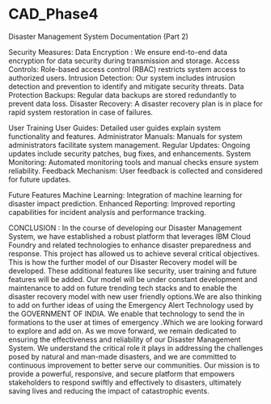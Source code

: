 # CAD_Phase4
Disaster Management System Documentation (Part 2)

Security Measures:
Data Encryption : We ensure end-to-end data encryption for data security during transmission and storage.
Access Controls: Role-based access control (RBAC) restricts system access to authorized users.
Intrusion Detection: Our system includes intrusion detection and prevention to identify and mitigate security threats.
Data Protection
Backups: Regular data backups are stored redundantly to prevent data loss.
Disaster Recovery: A disaster recovery plan is in place for rapid system restoration in case of failures.

User Training
User Guides: Detailed user guides explain system functionality and features.
Administrator Manuals: Manuals for system administrators facilitate system management.
Regular Updates: Ongoing updates include security patches, bug fixes, and enhancements.
System Monitoring: Automated monitoring tools and manual checks ensure system reliability.
Feedback Mechanism: User feedback is collected and considered for future updates.

Future Features
Machine Learning: Integration of machine learning for disaster impact prediction.
Enhanced Reporting: Improved reporting capabilities for incident analysis and performance tracking.

CONCLUSION :
In the course of developing our Disaster Management System, we have established a robust platform that leverages IBM Cloud Foundry and related technologies to enhance disaster preparedness and response. This project has allowed us to achieve several critical objectives. This is how the further model of our Disaster Recovery model will be developed. These additional features like security, user training and future features will be added. Our model will be under constant development and maintenance to add on future trending tech stacks and to enable the disaster recovery model with new user friendly options.We are also thinking to add on further ideas of using the Emergency Alert Technology used by the GOVERNMENT OF INDIA. We enable that technology to send the in formations to the user at times of emergency .Which we are looking forward to explore and add on.
As we move forward, we remain dedicated to ensuring the effectiveness and reliability of our Disaster Management System. We understand the critical role it plays in addressing the challenges posed by natural and man-made disasters, and we are committed to continuous improvement to better serve our communities. Our mission is to provide a powerful, responsive, and secure platform that empowers stakeholders to respond swiftly and effectively to disasters, ultimately saving lives and reducing the impact of catastrophic events.
